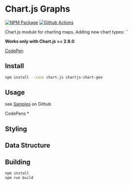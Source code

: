 # Chart.js Graphs
[![NPM Package][npm-image]][npm-url] [![Github Actions][github-actions-image]][github-actions-url]

Chart.js module for charting maps. Adding new chart types: ``

**Works only with Chart.js >= 2.8.0**

[CodePen]()


## Install

```bash
npm install --save chart.js chartjs-chart-geo
```

## Usage
see [Samples](https://github.com/sgratzl/chartjs-chart-geo/tree/master/samples) on Github

CodePens
 *


## Styling



## Data Structure



## Building

```sh
npm install
npm run build
```

[npm-image]: https://badge.fury.io/js/chartjs-chart-geo.svg
[npm-url]: https://npmjs.org/package/chartjs-chart-geo
[github-actions-image]: https://github.com/sgratzl/chartjs-chart-geo/workflows/nodeci/badge.svg
[github-actions-url]: https://github.com/sgratzl/chartjs-chart-geo/actions
